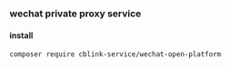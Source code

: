 ### wechat private proxy service

#### install
```shell script
composer require cblink-service/wechat-open-platform
```


